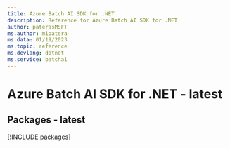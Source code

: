 ```yaml
---
title: Azure Batch AI SDK for .NET
description: Reference for Azure Batch AI SDK for .NET
author: paterasMSFT
ms.author: mipatera
ms.data: 01/19/2023
ms.topic: reference
ms.devlang: dotnet
ms.service: batchai
---
```

# Azure Batch AI SDK for .NET - latest
## Packages - latest
[!INCLUDE [packages](batch-ai-index.md)]